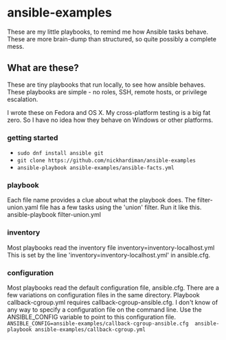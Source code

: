 # ansible-examples
These are my little playbooks, to remind me how Ansible tasks behave.
These are more brain-dump than structured, so quite possibly a complete mess.

## What are these?

These are tiny playbooks that run locally, to see how ansible behaves. 
These playbooks are simple - no roles, SSH, remote hosts, or privilege escalation. 

I wrote these on Fedora and OS X. My cross-platform testing is a big fat zero. 
So I have no idea how they behave on Windows or other platforms.

### getting started 

* `sudo dnf install ansible git` 
* `git clone https://github.com/nickhardiman/ansible-examples`
* `ansible-playbook ansible-examples/ansible-facts.yml`

### playbook 

Each file name provides a clue about what the playbook does. 
The filter-union.yaml file has a few tasks using the 'union' filter. 
Run it like this. 
ansible-playbook filter-union.yml 

### inventory 

Most playbooks read the inventory file inventory=inventory-localhost.yml
This is set by the line 'inventory=inventory-localhost.yml' in ansible.cfg.

### configuration

Most playbooks read the default configuration file, ansible.cfg.
There are a few variations on configuration files in the same directory.
Playbook callback-cgroup.yml requires callback-cgroup-ansible.cfg.
I don't know of any way to specify a configuration file on the command line. 
Use the ANSIBLE_CONFIG variable to point to this configuration file. 
`ANSIBLE_CONFIG=ansible-examples/callback-cgroup-ansible.cfg  ansible-playbook ansible-examples/callback-cgroup.yml`
 
